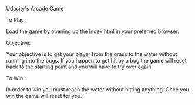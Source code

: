 Udacity's Arcade Game


To Play :

Load the game by opening up the Index.html in your preferred browser.

Objective:

Your objective is to get your player from the grass to the water without running into the bugs.
If you happen to get hit by a bug the game will reset back to the starting point and you will have to try over again.

To Win :

In order to win you must reach the water without hitting anything. Once you win the game will reset for you.